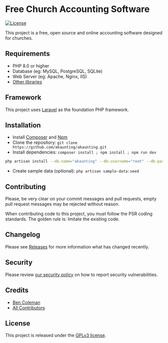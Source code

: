 ﻿# Free Church Accounting Software

[![License](https://img.shields.io/github/license/akaunting/akaunting?label=license)](LICENSE.txt)


This project is a free, open source and online accounting software designed for churches. 


## Requirements

* PHP 8.0 or higher
* Database (eg: MySQL, PostgreSQL, SQLite)
* Web Server (eg: Apache, Nginx, IIS)
* [Other libraries](https://akaunting.com/docs/requirements)

## Framework

This project uses [Laravel](http://laravel.com) as the foundation PHP framework.

## Installation

* Install [Composer](https://getcomposer.org/download) and [Npm](https://nodejs.org/en/download)
* Clone the repository: `git clone https://github.com/akaunting/akaunting.git`
* Install dependencies: `composer install ; npm install ; npm run dev`

```bash
php artisan install --db-name="akaunting" --db-username="root" --db-password="pass" --admin-email="admin@company.com" --admin-password="123456"
```

* Create sample data (optional): `php artisan sample-data:seed`

## Contributing

Please, be very clear on your commit messages and pull requests, empty pull request messages may be rejected without reason.

When contributing code to this project, you must follow the PSR coding standards. The golden rule is: Imitate the existing code.

## Changelog

Please see [Releases](../../releases) for more information what has changed recently.

## Security

Please review [our security policy](https://github.com/akaunting/akaunting/security/policy) on how to report security vulnerabilities.

## Credits

* [Ben Coleman](https://github.com/benKColeman)
* [All Contributors](../../contributors)

## License

This project is released under the [GPLv3 license](LICENSE.txt).
